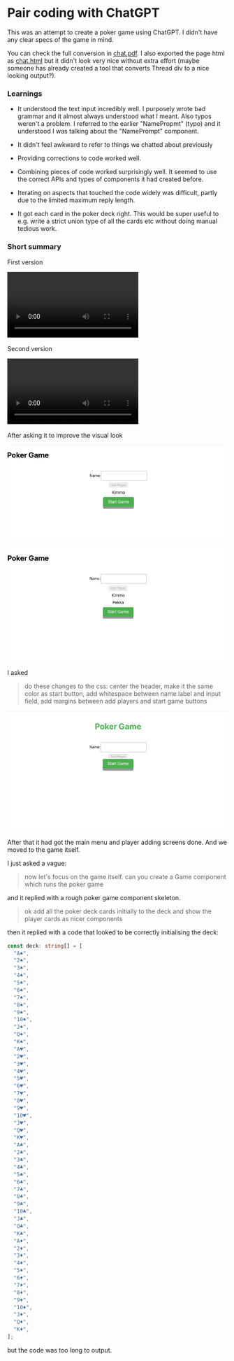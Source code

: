 # Pair coding with ChatGPT

This was an attempt to create a poker game using ChatGPT. I didn't have any clear specs of the game in mind.

You can check the full conversion in [chat.pdf](chat.pdf). I also exported the page html as [chat.html](chat.html) but it didn't look very nice without extra effort (maybe someone has already created a tool that converts Thread div to a nice looking output?).

### Learnings

* It understood the text input incredibly well. I purposely wrote bad grammar and it almost always understood what I meant. Also typos weren't a problem. I referred to the earlier "NamePropmt" (typo) and it understood I was talking about the "NamePrompt" component.

* It didn't feel awkward to refer to things we chatted about previously

* Providing corrections to code worked well.

* Combining pieces of code worked surprisingly well. It seemed to use the correct APIs and types of components it had created before.

* Iterating on aspects that touched the code widely was difficult, partly due to the limited maximum reply length.

* It got each card in the poker deck right. This would be super useful to e.g. write a strict union type of all the cards etc without doing manual tedious work.


### Short summary

First version

![](docs/demo1.mov)

Second version

![](docs/demo2.mov)

After asking it to improve the visual look

![](docs/screenshot1.png)

![](docs/screenshot2.png)

I asked

> do these changes to the css: center the header, make it the same color as start button, add whitespace between name label and input field, add margins between add players and start game buttons

![](docs/screenshot3.png)


After that it had got the main menu and player adding screens done. And we moved to the game itself.

I just asked a vague:

> now let's focus on the game itself. can you create a Game component which runs the poker game

and it replied with a rough poker game component skeleton.

> ok add all the poker deck cards initially to the deck and show the player cards as nicer components

then it replied with a code that looked to be correctly initialising the deck:


```typescript
const deck: string[] = [
  "A♠",
  "2♠",
  "3♠",
  "4♠",
  "5♠",
  "6♠",
  "7♠",
  "8♠",
  "9♠",
  "10♠",
  "J♠",
  "Q♠",
  "K♠",
  "A♥",
  "2♥",
  "3♥",
  "4♥",
  "5♥",
  "6♥",
  "7♥",
  "8♥",
  "9♥",
  "10♥",
  "J♥",
  "Q♥",
  "K♥",
  "A♣",
  "2♣",
  "3♣",
  "4♣",
  "5♣",
  "6♣",
  "7♣",
  "8♣",
  "9♣",
  "10♣",
  "J♣",
  "Q♣",
  "K♣",
  "A♦",
  "2♦",
  "3♦",
  "4♦",
  "5♦",
  "6♦",
  "7♦",
  "8♦",
  "9♦",
  "10♦",
  "J♦",
  "Q♦",
  "K♦",
];
```

but the code was too long to output.
